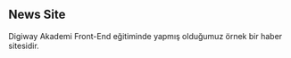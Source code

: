   **News Site** 
---------------------------
Digiway Akademi Front-End eğitiminde yapmış olduğumuz örnek bir haber sitesidir.
